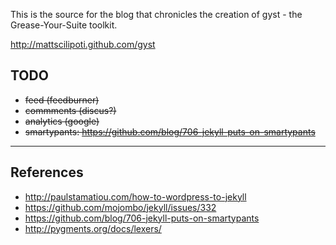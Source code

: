 This is the source for the blog that chronicles the creation of gyst -
the Grease-Your-Suite toolkit.

<http://mattscilipoti.github.com/gyst>

TODO
----

* <del>feed (feedburner)</del>
* <del>commments (discus?)</del>
* <del>analytics (google)</del>
* <del>smartypants: https://github.com/blog/706-jekyll-puts-on-smartypants</del>

---

References
----------

* http://paulstamatiou.com/how-to-wordpress-to-jekyll
* https://github.com/mojombo/jekyll/issues/332
* https://github.com/blog/706-jekyll-puts-on-smartypants
* http://pygments.org/docs/lexers/
